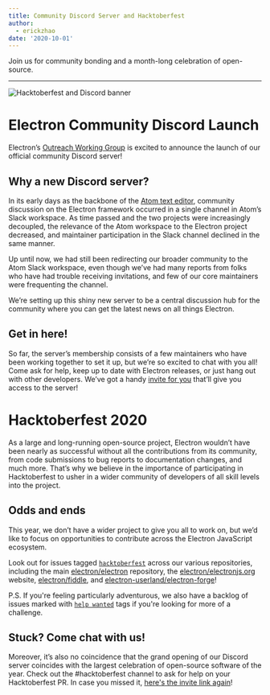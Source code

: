 ```yaml
---
title: Community Discord Server and Hacktoberfest
author:
  - erickzhao
date: '2020-10-01'
---
```


Join us for community bonding and a month-long celebration of open-source.

---

![Hacktoberfest and Discord banner](https://user-images.githubusercontent.com/16010076/94834005-add7b380-03c4-11eb-8dfc-af5e3972fa53.png)


# Electron Community Discord Launch
Electron’s [Outreach Working Group](https://github.com/electron/governance/tree/master/wg-outreach) is excited to announce the launch of our official community Discord server!

## Why a new Discord server?
In its early days as the backbone of the [Atom text editor](https://atom.io/), community discussion on the Electron framework occurred in a single channel in Atom’s Slack workspace. As time passed and the two projects were increasingly decoupled, the relevance of the Atom workspace to the Electron project decreased, and maintainer participation in the Slack channel declined in the same manner.

Up until now, we had still been redirecting our broader community to the Atom Slack workspace, even though we’ve had many reports from folks who have had trouble receiving invitations, and few of our core maintainers were frequenting the channel.

We’re setting up this shiny new server to be a central discussion hub for the community where you can get the latest news on all things Electron.

## Get in here!
So far, the server’s membership consists of a few maintainers who have been working together to set it up, but we’re so excited to chat with you all! Come ask for help, keep up to date with Electron releases, or just hang out with other developers. We’ve got a handy [invite for you](https://discord.gg/H6uTh7m) that’ll give you access to the server!

# Hacktoberfest 2020
As a large and long-running open-source project, Electron wouldn’t have been nearly as successful without all the contributions from its community, from code submissions to bug reports to documentation changes, and much more. That’s why we believe in the importance of participating in Hacktoberfest to usher in a wider community of developers of all skill levels into the project.

## Odds and ends
This year, we don’t have a wider project to give you all to work on, but we’d like to focus on opportunities to contribute across the Electron JavaScript ecosystem.

Look out for issues tagged [`hacktoberfest`](https://github.com/search?q=is%3Aissue+is%3Aopen+label%3Ahacktoberfest+org%3Aelectron+org%3Aelectron-userland) across our various repositories, including the main [electron/electron](https://github.com/electron/electron/issues?q=is%3Aopen+is%3Aissue+label%3A%22hacktoberfest%22+) repository, the [electron/electronjs.org](https://github.com/electron/electronjs.org/issues?q=is%3Aopen+is%3Aissue+label%3A%22hacktoberfest%22+) website, [electron/fiddle](https://github.com/electron/fiddle/issues?q=is%3Aopen+is%3Aissue+label%3A%22hacktoberfest%22+), and [electron-userland/electron-forge](https://github.com/electron-userland/electron-forge/issues?q=is%3Aopen+is%3Aissue+label%3A%22hacktoberfest%22+)!

P.S. If you're feeling particularly adventurous, we also have a backlog of issues marked with [`help wanted`](https://github.com/search?q=is%3Aissue+is%3Aopen+label%3A%22help+wanted%22+org%3Aelectron+org%3Aelectron-userland) tags if you're looking for more of a challenge.

## Stuck? Come chat with us!
Moreover, it’s also no coincidence that the grand opening of our Discord server coincides with the largest celebration of open-source software of the year. Check out the #hacktoberfest channel to ask for help on your Hacktoberfest PR. In case you missed it, [here's the invite link again](https://discord.gg/H6uTh7m)!
